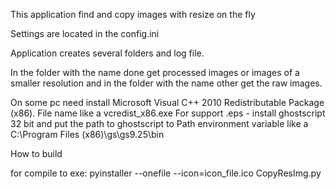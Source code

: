 This application find and copy images with resize on the fly

Settings are located in the config.ini

Application creates several folders and log file.

In the folder with the name done get processed images or images
 of a smaller resolution and in the folder with the name other get the raw images.
 
On some pc need install Microsoft Visual C++ 2010 Redistributable Package (x86).
File name like a vcredist_x86.exe
For support .eps - install ghostscript 32 bit and put the path to ghostscript to
 Path environment variable like a C:\Program Files (x86)\gs\gs9.25\bin

How to build

for compile to exe: pyinstaller --onefile --icon=icon_file.ico CopyResImg.py